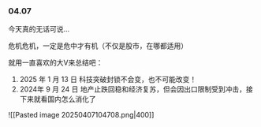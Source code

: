 
### 04.07

今天真的无话可说...

危机危机，一定是危中才有机（不仅是股市，在哪都适用）

就用一直喜欢的大V来总结吧：
1.  2025 年 1 月 13 日 科技突破封锁不会变，也不可能改变！
2.  2024年 9 月 24 日 地产止跌回稳和经济复苏，但会因出口限制受到冲击，接下来就看国内怎么消化了

![[Pasted image 20250407104708.png|400]]
